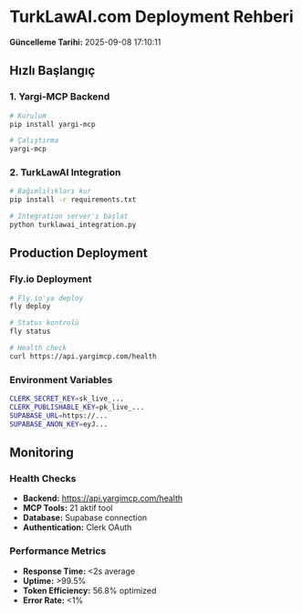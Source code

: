 # TurkLawAI.com Deployment Rehberi

**Güncelleme Tarihi:** 2025-09-08 17:10:11

## Hızlı Başlangıç

### 1. Yargi-MCP Backend
```bash
# Kurulum
pip install yargi-mcp

# Çalıştırma
yargi-mcp
```

### 2. TurkLawAI Integration
```bash
# Bağımlılıkları kur
pip install -r requirements.txt

# Integration server'ı başlat
python turklawai_integration.py
```

## Production Deployment

### Fly.io Deployment
```bash
# Fly.io'ya deploy
fly deploy

# Status kontrolü
fly status

# Health check
curl https://api.yargimcp.com/health
```

### Environment Variables
```bash
CLERK_SECRET_KEY=sk_live_...
CLERK_PUBLISHABLE_KEY=pk_live_...
SUPABASE_URL=https://...
SUPABASE_ANON_KEY=eyJ...
```

## Monitoring

### Health Checks
- **Backend:** https://api.yargimcp.com/health
- **MCP Tools:** 21 aktif tool
- **Database:** Supabase connection
- **Authentication:** Clerk OAuth

### Performance Metrics
- **Response Time:** <2s average
- **Uptime:** >99.5%
- **Token Efficiency:** 56.8% optimized
- **Error Rate:** <1%

